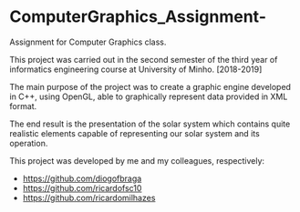 # ComputerGraphics_Assignment-
Assignment for Computer Graphics class.

This project was carried out in the second semester of the third year of informatics engineering course at University of Minho. [2018-2019]

The main purpose of the project was to create a graphic engine developed in C++, using OpenGL, able to graphically represent data provided in XML format.

The end result is the presentation of the solar system which contains quite realistic elements capable of representing our solar system and its operation.

This project was developed by me and my colleagues, respectively:

- https://github.com/diogofbraga
- https://github.com/ricardofsc10
- https://github.com/ricardomilhazes
